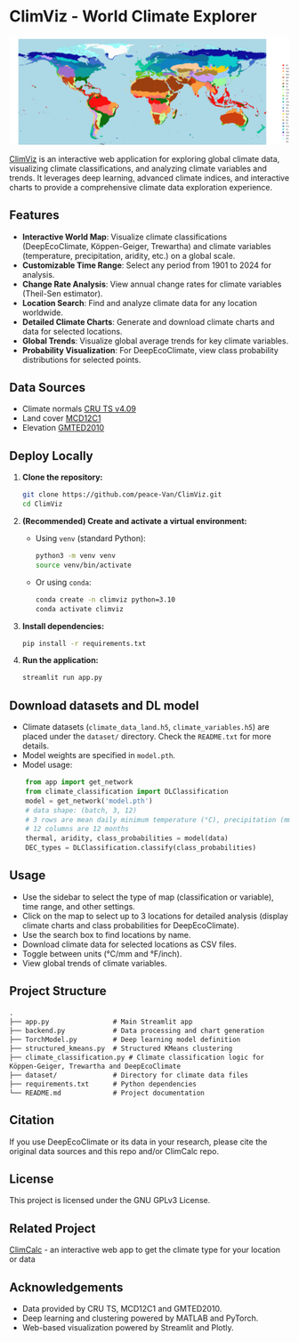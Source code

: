 # ClimViz - World Climate Explorer

![DeepEcoClimate](world.png)

[ClimViz](https://climviz.streamlit.app/) is an interactive web application for exploring global climate data, visualizing climate classifications, and analyzing climate variables and trends. It leverages deep learning, advanced climate indices, and interactive charts to provide a comprehensive climate data exploration experience.

## Features

- **Interactive World Map**: Visualize climate classifications (DeepEcoClimate, Köppen-Geiger, Trewartha) and climate variables (temperature, precipitation, aridity, etc.) on a global scale.
- **Customizable Time Range**: Select any period from 1901 to 2024 for analysis.
- **Change Rate Analysis**: View annual change rates for climate variables (Theil-Sen estimator).
- **Location Search**: Find and analyze climate data for any location worldwide.
- **Detailed Climate Charts**: Generate and download climate charts and data for selected locations.
- **Global Trends**: Visualize global average trends for key climate variables.
- **Probability Visualization**: For DeepEcoClimate, view class probability distributions for selected points.

## Data Sources

- Climate normals [CRU TS v4.09](https://crudata.uea.ac.uk/cru/data/hrg/)
- Land cover [MCD12C1](https://www.earthdata.nasa.gov/data/catalog/lpcloud-mcd12c1-061)
- Elevation [GMTED2010](https://www.usgs.gov/centers/eros/science/usgs-eros-archive-digital-elevation-global-multi-resolution-terrain-elevation)

## Deploy Locally

1. **Clone the repository:**
   ```bash
   git clone https://github.com/peace-Van/ClimViz.git
   cd ClimViz
   ```

2. **(Recommended) Create and activate a virtual environment:**
   - Using `venv` (standard Python):
     ```bash
     python3 -m venv venv
     source venv/bin/activate
     ```
   - Or using `conda`:
     ```bash
     conda create -n climviz python=3.10
     conda activate climviz
     ```

3. **Install dependencies:**
   ```bash
   pip install -r requirements.txt
   ```

4. **Run the application:**
   ```bash
   streamlit run app.py
   ```

## Download datasets and DL model

- Climate datasets (`climate_data_land.h5`, `climate_variables.h5`) are placed under the `dataset/` directory. Check the `README.txt` for more details.
- Model weights are specified in `model.pth`.
- Model usage: 
```python
    from app import get_network
    from climate_classification import DLClassification
    model = get_network('model.pth')
    # data shape: (batch, 3, 12)
    # 3 rows are mean daily minimum temperature (°C), precipitation (mm), mean daily maximum temperature (°C)
    # 12 columns are 12 months
    thermal, aridity, class_probabilities = model(data)
    DEC_types = DLClassification.classify(class_probabilities)
```

## Usage

- Use the sidebar to select the type of map (classification or variable), time range, and other settings.
- Click on the map to select up to 3 locations for detailed analysis (display climate charts and class probabilities for DeepEcoClimate).
- Use the search box to find locations by name.
- Download climate data for selected locations as CSV files.
- Toggle between units (°C/mm and °F/inch).
- View global trends of climate variables.

## Project Structure

```
.
├── app.py                # Main Streamlit app
├── backend.py            # Data processing and chart generation
├── TorchModel.py         # Deep learning model definition
├── structured_kmeans.py  # Structured KMeans clustering
├── climate_classification.py # Climate classification logic for Köppen-Geiger, Trewartha and DeepEcoClimate
├── dataset/              # Directory for climate data files
├── requirements.txt      # Python dependencies
└── README.md             # Project documentation
```

## Citation

If you use DeepEcoClimate or its data in your research, please cite the original data sources and this repo and/or ClimCalc repo.

## License

This project is licensed under the GNU GPLv3 License.

## Related Project

[ClimCalc](https://climcalc.streamlit.app/) - an interactive web app to get the climate type for your location or data

## Acknowledgements

- Data provided by CRU TS, MCD12C1 and GMTED2010.
- Deep learning and clustering powered by MATLAB and PyTorch. 
- Web-based visualization powered by Streamlit and Plotly.

